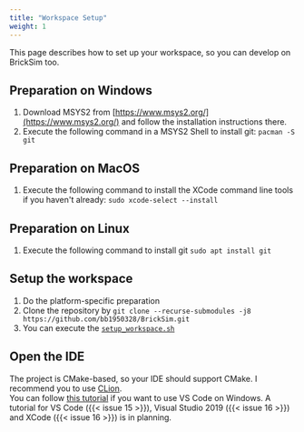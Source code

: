 ```yaml
---
title: "Workspace Setup"
weight: 1
---
```


This page describes how to set up your workspace, so you can develop on BrickSim too.

## Preparation on Windows
1. Download MSYS2 from [https://www.msys2.org/](https://www.msys2.org/) and follow the installation instructions there.
1. Execute the following command in a MSYS2 Shell to install git: `pacman -S git`

## Preparation on MacOS
1. Execute the following command to install the XCode command line tools if you haven't already: `sudo xcode-select --install`

## Preparation on Linux
1. Execute the following command to install git `sudo apt install git`

## Setup the workspace
1. Do the platform-specific preparation
1. Clone the repository by `git clone --recurse-submodules -j8 https://github.com/bb1950328/BrickSim.git`
1. You can execute the [`setup_workspace.sh`](https://github.com/bb1950328/BrickSim/blob/master/setup_workspace.sh)

## Open the IDE
The project is CMake-based, so your IDE should support CMake.
I recommend you to use [CLion](https://www.jetbrains.com/clion/).  
You can follow [this tutorial](../vscode_setup_windows) if you want to use VS Code on Windows.
A tutorial for VS Code ({{< issue 15 >}}), Visual Studio 2019 ({{< issue 16 >}}) and XCode ({{< issue 16 >}}) is in planning.